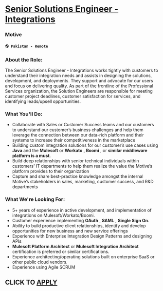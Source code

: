 # [Senior Solutions Engineer - Integrations](https://www.remotewlb.com/apply/senior-solutions-engineer-integrations-118684)  
### Motive  
#### `🌎 Pakistan - Remote`  

### **About the Role:**

The Senior Solutions Engineer - Integrations works tightly with customers to understand their integration needs and assists in designing the solutions, development, and deployments. They support and advocate for our users and focus on delivering quality. As part of the frontline of the Professional Services organization, the Solution Engineers are responsible for meeting customer project deadlines, customer satisfaction for services, and identifying leads/upsell opportunities.

### **What You'll Do:**

  * Collaborate with Sales or Customer Success teams and our customers to understand our customer’s business challenges and help them leverage the connection between our data-rich platform and their systems to increase their competitiveness in the marketplace
  * Building custom integration solutions for our customer’s use cases using **Java** and the **Mulesoft** or **Workato** , **Boomi** , or **similar middleware platform is a must**.
  * Build deep relationships with senior technical individuals within customers' IT departments to help them realize the value the Motive’s platform provides to their organization
  * Capture and share best-practice knowledge amongst the internal Motive’s stakeholders in sales, marketing, customer success, and R&D departments

### **What We're Looking For:**

  * 5+ years of experience in active development, and implementation of integrations on Mulesoft/Workato/Boomi.
  * Customer experience implementing **OAuth** , **SAML** , **Single Sign On**.
  * Ability to build productive client relationships, identify and develop opportunities for new business and new service offerings
  * Experience with Enterprise Integration Design Patterns and designing APIs
  * **Mulesoft Platform Architect** or **Mulesoft Integration Architect** certification is preferred or similar certifications.
  * Experience architecting/operating solutions built on enterprise SaaS or other public cloud vendors.
  * Experience using Agile SCRUM

  
## CLICK TO [APPLY](https://www.remotewlb.com/apply/senior-solutions-engineer-integrations-118684)

